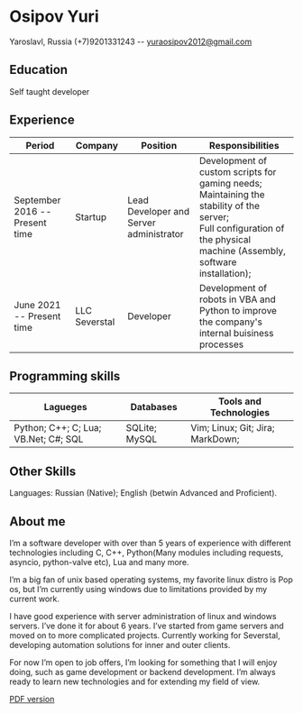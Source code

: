 # Osipov Yuri
Yaroslavl, Russia
(+7)9201331243 -- yuraosipov2012@gmail.com

## Education
Self taught developer

## Experience

|Period|Company|Position|Responsibilities|
|---|---|---|---|
|September 2016 -- Present time | Startup | Lead Developer and Server administrator | Development of custom scripts for gaming needs; <br> Maintaining the stability of the server;<br> Full configuration of the physical machine (Assembly, software installation); |
|June 2021 -- Present time | LLC Severstal | Developer | Development of robots in VBA and Python to improve the company's internal buisiness processes |

## Programming skills
|Lagueges|Databases|Tools and Technologies|
|---|---|---|
|Python; C++; C; Lua; VB.Net; C#; SQL|SQLite; MySQL|Vim; Linux; Git; Jira; MarkDown;|

## Other Skills

Languages: Russian (Native); English (betwin Advanced and Proficient).

## About me
I’m a software developer with over than 5 years of experience with different technologies including C, C++, Python(Many modules including requests, asyncio, python-valve etc), Lua and many more.

I’m a big fan of unix based operating systems, my favorite linux distro is Pop os, but I’m currently using windows due to limitations provided by my current work.

I have good experience with server administration of linux and windows servers. I’ve done it for about 6 years. I’ve started from game servers and moved on to more complicated projects.
Currently working for Severstal, developing automation solutions for  inner and outer clients. 

For now I’m open to job offers, I’m looking for something that I will enjoy doing, such as game development or backend development. I’m always ready to learn new technologies and for extending my field of view.

[PDF version](https://github.com/LutzGebelman/LutzGebelman.Github.io/blob/main/Osipov_Yuri_Developer_CV.pdf)